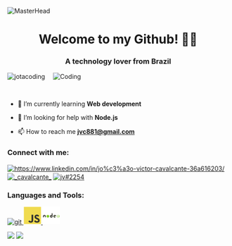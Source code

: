 ![MasterHead](https://lh3.googleusercontent.com/KKbli2HrTFcYWDEQ88zaATXxSHMIdjDKR33l3ZLal4MyRFG2cR3gAHir1sqCK_MGZ7DnXkhD74Nx1JCZUmgaCIqw9zp3U-kyIxA-cco0DcNVR6i8g_Ag8up7Za2pR7Lf0JOS2vwMVJ9QFQm0th94UXym4YEZAMmVxBtXgl6fPSnNxp012NYF4lsDbJsWPh2Jm90MVxiUIqAkS3HTjTx32UXY6ShifSQGWaJ0FiioLrrpELSBvl7Hv37jaPXm3e4yVszltVUzgTEK3caNms_dYDQ7nQE8jSPzvUMQi46Gxi_gqXaQNiV9q-rA9IdHdEuPQWcF9OTqY3u--xirT2FYe88LspcDWNBeDf7UdDpJjZmFouX4yLXUDZplUlTzH9FyOcwF3K1bvH2sHdR61WTHfVlKzK-BiQhJaQ9W_AcHoBG0y90jugWA_np3N3oQV-t7wWJoc3MzoNLDguS0AFIrgpYl-dk3RLPwLLOgDDm78e_thQzaoyE4SWzOlUWOT1EfZrFJKif7i8aUjWJzmpJ_TATV2Y1CUF5--JHWSmAPwx5oLHdebGSfzh_6vv59OHUc6DUdUpOBPOyOaRgKoVaY0BA6-gdbOMkk3vOsyyAd7gu-wDkXfSBJGlGGAuw46-c08mM45GK3ewpCF-lBMfLqVoeWFXYQXFi8xqP3HxQiYjyMy9i8hYn_IhDZMduv60OCuyQilYF8Y4FyAcdW5Wu58kmu=w1366-h554-no?authuser=0)
<h1 align="center">Welcome to my Github! 👨‍💻</h1>
<h3 align="center">A technology lover from Brazil</h3>
<img align="right" alt="Coding" width="400" src="https://images-wixmp-ed30a86b8c4ca887773594c2.wixmp.com/f/3b29b223-1992-414b-849b-4ab6ecea943c/dbg4hlw-0e3b8e83-54fa-4465-9169-3fe49f7e22a9.gif?token=eyJ0eXAiOiJKV1QiLCJhbGciOiJIUzI1NiJ9.eyJzdWIiOiJ1cm46YXBwOjdlMGQxODg5ODIyNjQzNzNhNWYwZDQxNWVhMGQyNmUwIiwiaXNzIjoidXJuOmFwcDo3ZTBkMTg4OTgyMjY0MzczYTVmMGQ0MTVlYTBkMjZlMCIsIm9iaiI6W1t7InBhdGgiOiJcL2ZcLzNiMjliMjIzLTE5OTItNDE0Yi04NDliLTRhYjZlY2VhOTQzY1wvZGJnNGhsdy0wZTNiOGU4My01NGZhLTQ0NjUtOTE2OS0zZmU0OWY3ZTIyYTkuZ2lmIn1dXSwiYXVkIjpbInVybjpzZXJ2aWNlOmZpbGUuZG93bmxvYWQiXX0.uX08WksTmpq2QQ5XH4TZWc9vz-SfDET-uEGh7vr-92I">



<p align="left"> <img src="https://komarev.com/ghpvc/?username=jotacoding&label=Profile%20views&color=0e75b6&style=flat" alt="jotacoding" /> </p>

<p align="left"> <a href="https://twitter.com/" target="blank"><img src="https://img.shields.io/twitter/follow/?logo=twitter&style=for-the-badge" alt="" /></a> </p>

- 🌱 I’m currently learning **Web development**

- 🤝 I’m looking for help with **Node.js**

- 📫 How to reach me **jvc881@gmail.com**

<h3 align="left">Connect with me:</h3>
<p align="left">
<a href="https://linkedin.com/in/https://www.linkedin.com/in/jo%c3%a3o-victor-cavalcante-36a616203/" target="blank"><img align="center" src="https://raw.githubusercontent.com/rahuldkjain/github-profile-readme-generator/master/src/images/icons/Social/linked-in-alt.svg" alt="https://www.linkedin.com/in/jo%c3%a3o-victor-cavalcante-36a616203/" height="30" width="40" /></a>
<a href="https://instagram.com/_cavalcante_" target="blank"><img align="center" src="https://raw.githubusercontent.com/rahuldkjain/github-profile-readme-generator/master/src/images/icons/Social/instagram.svg" alt="_cavalcante_" height="30" width="40" /></a>
<a href="https://discord.gg/jv#2254" target="blank"><img align="center" src="https://raw.githubusercontent.com/rahuldkjain/github-profile-readme-generator/master/src/images/icons/Social/discord.svg" alt="jv#2254" height="30" width="40" /></a>
</p>

<h3 align="left">Languages and Tools:</h3>
<p align="left"> <a href="https://git-scm.com/" target="_blank" rel="noreferrer"> <img src="https://www.vectorlogo.zone/logos/git-scm/git-scm-icon.svg" alt="git" width="40" height="40"/> </a> <a href="https://developer.mozilla.org/en-US/docs/Web/JavaScript" target="_blank" rel="noreferrer"> <img src="https://raw.githubusercontent.com/devicons/devicon/master/icons/javascript/javascript-original.svg" alt="javascript" width="40" height="40"/> </a> <a href="https://nodejs.org" target="_blank" rel="noreferrer"> <img src="https://raw.githubusercontent.com/devicons/devicon/master/icons/nodejs/nodejs-original-wordmark.svg" alt="nodejs" width="40" height="40"/> </a> </p>

<img height="180em" src="https://github-readme-stats.vercel.app/api?username=jotacoding&show_icons=true&theme=dracula&include_all_commits=true&count_private=true"/>
  <img height="180em" src="https://github-readme-stats.vercel.app/api/top-langs/?username=jotacoding&layout=compact&langs_count=7&theme=dracula"/>
</div>



